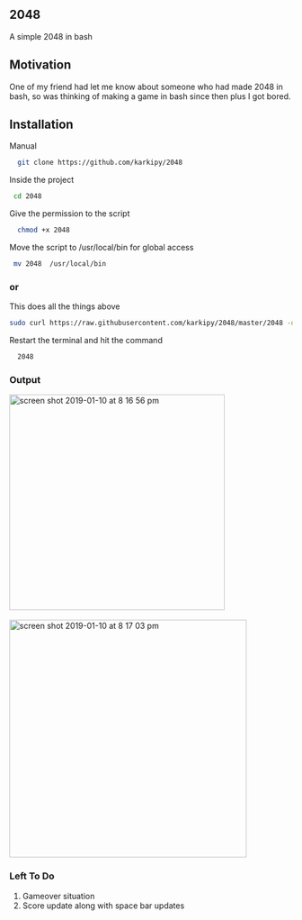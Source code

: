 ## 2048
  A simple 2048 in bash

## Motivation

One of my friend had let me know about someone who had made 2048 in bash, so was thinking of making a game in bash since then plus I got bored.

## Installation

Manual

```bash
  git clone https://github.com/karkipy/2048
```

Inside the project


```bash
 cd 2048
```

Give the permission to the script

```bash
  chmod +x 2048
```

Move the script to /usr/local/bin for global access

```bash
 mv 2048  /usr/local/bin
```

### or

This does all the things above

```bash
sudo curl https://raw.githubusercontent.com/karkipy/2048/master/2048 -o /usr/local/bin/2048 && sudo chmod +x /usr/local/bin/2048
```



Restart the terminal and hit the command

```bash
  2048
```


### Output

<img width="383" alt="screen shot 2019-01-10 at 8 16 56 pm" src="https://user-images.githubusercontent.com/12614476/50975380-8ddbce80-1515-11e9-9253-517f584733fe.png">


<br>
<br>
<img width="422" alt="screen shot 2019-01-10 at 8 17 03 pm" src="https://user-images.githubusercontent.com/12614476/50975381-8e746500-1515-11e9-9eaf-f3e344a4b7a1.png">




### Left To Do

1) Gameover situation
2) Score update along with space bar updates